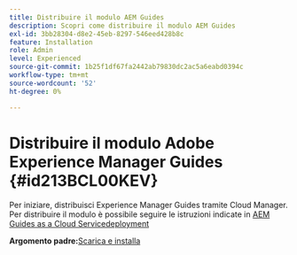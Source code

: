 ```yaml
---
title: Distribuire il modulo AEM Guides
description: Scopri come distribuire il modulo AEM Guides
exl-id: 3bb28304-d8e2-45eb-8297-546eed428b8c
feature: Installation
role: Admin
level: Experienced
source-git-commit: 1b25f1df67fa2442ab79830dc2ac5a6eabd0394c
workflow-type: tm+mt
source-wordcount: '52'
ht-degree: 0%

---
```


# Distribuire il modulo Adobe Experience Manager Guides {#id213BCL00KEV}

Per iniziare, distribuisci Experience Manager Guides tramite Cloud Manager. Per distribuire il modulo è possibile seguire le istruzioni indicate in [AEM Guides as a Cloud Servicedeployment](../release-info/deploy-xml-on-aemaacs.md)



**Argomento padre:**&#x200B;[ Scarica e installa](download-install.md)
